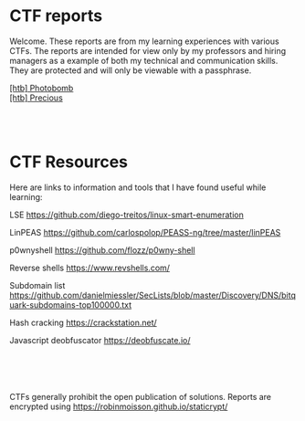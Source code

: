 # CTF reports 
Welcome.  These reports are from my learning experiences with various CTFs.  The reports are intended for view only by my professors and hiring managers as a example of both my technical and communication skills.  They are protected and will only be viewable with a passphrase.

<a href="https://htmlpreview.github.io/?https://github.com/Maxwellraygor/CTF/blob/main/htb-photobomb-protected.html" target="_blank">[htb] Photobomb</a>
<br/>
<a href="https://htmlpreview.github.io/?https://github.com/Maxwellraygor/CTF/blob/main/htb-precious-protected.html" target="_blank">[htb] Precious</a>
   
<br/><br/>

# CTF Resources
Here are links to information and tools that I have found useful while learning:

LSE	https://github.com/diego-treitos/linux-smart-enumeration

LinPEAS	https://github.com/carlospolop/PEASS-ng/tree/master/linPEAS

p0wnyshell	https://github.com/flozz/p0wny-shell

Reverse shells	https://www.revshells.com/

Subdomain list	https://github.com/danielmiessler/SecLists/blob/master/Discovery/DNS/bitquark-subdomains-top100000.txt

Hash cracking	https://crackstation.net/

Javascript deobfuscator	https://deobfuscate.io/


<br/><br/><br/><br/>
CTFs generally prohibit the open publication of solutions.
Reports are encrypted using https://robinmoisson.github.io/staticrypt/
